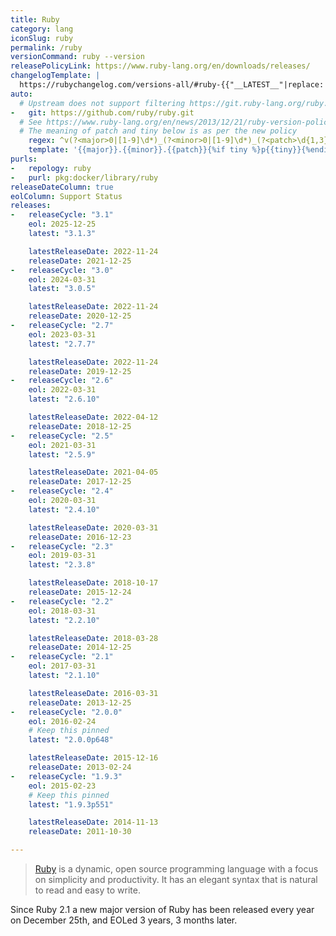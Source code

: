 ```yaml
---
title: Ruby
category: lang
iconSlug: ruby
permalink: /ruby
versionCommand: ruby --version
releasePolicyLink: https://www.ruby-lang.org/en/downloads/releases/
changelogTemplate: |
  https://rubychangelog.com/versions-all/#ruby-{{"__LATEST__"|replace:'.',''}}
auto:
  # Upstream does not support filtering https://git.ruby-lang.org/ruby.git
-   git: https://github.com/ruby/ruby.git
  # See https://www.ruby-lang.org/en/news/2013/12/21/ruby-version-policy-changes-with-2-1-0/
  # The meaning of patch and tiny below is as per the new policy
    regex: ^v(?<major>0|[1-9]\d*)_(?<minor>0|[1-9]\d*)_(?<patch>\d{1,3})_?(?<tiny>\d+)?$
    template: '{{major}}.{{minor}}.{{patch}}{%if tiny %}p{{tiny}}{%endif%}'
purls:
-   repology: ruby
-   purl: pkg:docker/library/ruby
releaseDateColumn: true
eolColumn: Support Status
releases:
-   releaseCycle: "3.1"
    eol: 2025-12-25
    latest: "3.1.3"

    latestReleaseDate: 2022-11-24
    releaseDate: 2021-12-25
-   releaseCycle: "3.0"
    eol: 2024-03-31
    latest: "3.0.5"

    latestReleaseDate: 2022-11-24
    releaseDate: 2020-12-25
-   releaseCycle: "2.7"
    eol: 2023-03-31
    latest: "2.7.7"

    latestReleaseDate: 2022-11-24
    releaseDate: 2019-12-25
-   releaseCycle: "2.6"
    eol: 2022-03-31
    latest: "2.6.10"

    latestReleaseDate: 2022-04-12
    releaseDate: 2018-12-25
-   releaseCycle: "2.5"
    eol: 2021-03-31
    latest: "2.5.9"

    latestReleaseDate: 2021-04-05
    releaseDate: 2017-12-25
-   releaseCycle: "2.4"
    eol: 2020-03-31
    latest: "2.4.10"

    latestReleaseDate: 2020-03-31
    releaseDate: 2016-12-23
-   releaseCycle: "2.3"
    eol: 2019-03-31
    latest: "2.3.8"

    latestReleaseDate: 2018-10-17
    releaseDate: 2015-12-24
-   releaseCycle: "2.2"
    eol: 2018-03-31
    latest: "2.2.10"

    latestReleaseDate: 2018-03-28
    releaseDate: 2014-12-25
-   releaseCycle: "2.1"
    eol: 2017-03-31
    latest: "2.1.10"

    latestReleaseDate: 2016-03-31
    releaseDate: 2013-12-25
-   releaseCycle: "2.0.0"
    eol: 2016-02-24
    # Keep this pinned
    latest: "2.0.0p648"

    latestReleaseDate: 2015-12-16
    releaseDate: 2013-02-24
-   releaseCycle: "1.9.3"
    eol: 2015-02-23
    # Keep this pinned
    latest: "1.9.3p551"

    latestReleaseDate: 2014-11-13
    releaseDate: 2011-10-30

---
```


> [Ruby](https://www.ruby-lang.org/) is a dynamic, open source programming language with a focus on simplicity and productivity. It has an elegant syntax that is natural to read and easy to write.

Since Ruby 2.1 a new major version of Ruby has been released every year on December 25th, and EOLed 3 years, 3 months later.
